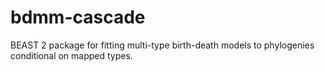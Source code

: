 # bdmm-cascade
BEAST 2 package for fitting multi-type birth-death models to phylogenies conditional on mapped types.
